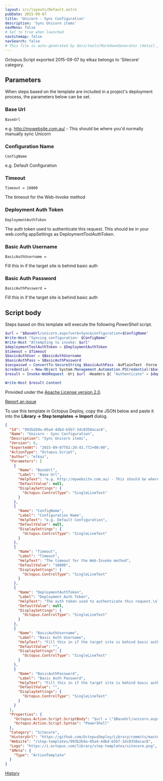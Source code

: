 ```yaml
---
layout: src/layouts/Default.astro
pubDate: 2015-09-07
title: 'Unicorn - Sync Configuration'
description: 'Sync Unicorn items'
navMenu: false
# Set to true when launched
navSitemap: false
navSearch: false
# This file is auto-generated by docs/tools/MarkdownGenerator (detail.js)
---
```


Octopus.Script exported 2015-09-07 by elkaz belongs to 'Sitecore' category.

## Parameters

When steps based on the template are included in a project's deployment process, the parameters below can be set.


<div class="param">

### Base Url

`BaseUrl`

e.g. http://mywebsite.com.au/ - This should be where you'd normally manually sync Unicorn

</div>
        
<div class="param">

### Configuration Name

`ConfigName`

e.g. Default Configuration

</div>
        
<div class="param">

### Timeout

`Timeout = 10800`

The timeout for the Web-Invoke method

</div>
        
<div class="param">

### Deployment Auth Token

`DeploymentAuthToken`

The auth token used to authenticate this request.
This should be in your web.config appSettings as DeploymentToolAuthToken.

</div>
        
<div class="param">

### Basic Auth Username

`BasicAuthUsername = `

Fill this in if the target site is behind basic auth

</div>
        
<div class="param">

### Basic Auth Password

`BasicAuthPassword = `

Fill this in if the target site is behind basic auth

</div>
        

## Script body

Steps based on this template will execute the following *PowerShell* script.

```powershell
$url = "$BaseUrl/unicorn.aspx?verb=Sync&configuration=$ConfigName"
Write-Host "Syncing configuration: $ConfigName"
Write-Host "Attempting to invoke: $url"
$deploymentToolAuthToken = $DeploymentAuthToken
$timeout = $Timeout
$basicAuthUser = $BasicAuthUsername
$basicAuthPass = $BasicAuthPassword
$secpasswd = ConvertTo-SecureString $basicAuthPass -AsPlainText -Force
$credential = New-Object System.Management.Automation.PSCredential($basicAuthUser, $secpasswd)
$result = Invoke-WebRequest -Uri $url -Headers @{ "Authenticate" = $deploymentToolAuthToken } -TimeoutSec $timeout -UseBasicParsing 

Write-Host $result.Content
```

Provided under the [Apache License version 2.0](https://github.com/OctopusDeploy/Library/blob/master/LICENSE.txt).

[Report an issue](https://github.com/OctopusDeploy/Library/issues/new?assignees=&labels=&projects=&template=bug-report.yml&title=Issue%20with%20Unicorn%20-%20Sync%20Configuration&step-template=Unicorn%20-%20Sync%20Configuration)

<div class="get-json">

To use this template in Octopus Deploy, copy the JSON below and paste it into the **Library → Step templates → Import** dialog.

```json
{
  "Id": "993b2b9a-05a4-4dbd-b5b7-3dc0358acac8",
  "Name": "Unicorn - Sync Configuration",
  "Description": "Sync Unicorn items",
  "Version": 8,
  "ExportedAt": "2015-09-07T02:20:43.772+00:00",
  "ActionType": "Octopus.Script",
  "Author": "elkaz",
  "Parameters": [
    {
      "Name": "BaseUrl",
      "Label": "Base Url",
      "HelpText": "e.g. http://mywebsite.com.au/ - This should be where you'd normally manually sync Unicorn",
      "DefaultValue": null,
      "DisplaySettings": {
        "Octopus.ControlType": "SingleLineText"
      }
    },
    {
      "Name": "ConfigName",
      "Label": "Configuration Name",
      "HelpText": "e.g. Default Configuration",
      "DefaultValue": null,
      "DisplaySettings": {
        "Octopus.ControlType": "SingleLineText"
      }
    },
    {
      "Name": "Timeout",
      "Label": "Timeout",
      "HelpText": "The timeout for the Web-Invoke method",
      "DefaultValue": "10800",
      "DisplaySettings": {
        "Octopus.ControlType": "SingleLineText"
      }
    },
    {
      "Name": "DeploymentAuthToken",
      "Label": "Deployment Auth Token",
      "HelpText": "The auth token used to authenticate this request.\nThis should be in your web.config appSettings as DeploymentToolAuthToken.",
      "DefaultValue": null,
      "DisplaySettings": {
        "Octopus.ControlType": "SingleLineText"
      }
    },
    {
      "Name": "BasicAuthUsername",
      "Label": "Basic Auth Username",
      "HelpText": "Fill this in if the target site is behind basic auth",
      "DefaultValue": "",
      "DisplaySettings": {
        "Octopus.ControlType": "SingleLineText"
      }
    },
    {
      "Name": "BasicAuthPassword",
      "Label": "Basic Auth Password",
      "HelpText": "Fill this in if the target site is behind basic auth",
      "DefaultValue": "",
      "DisplaySettings": {
        "Octopus.ControlType": "SingleLineText"
      }
    }
  ],
  "Properties": {
    "Octopus.Action.Script.ScriptBody": "$url = \"$BaseUrl/unicorn.aspx?verb=Sync&configuration=$ConfigName\"\nWrite-Host \"Syncing configuration: $ConfigName\"\nWrite-Host \"Attempting to invoke: $url\"\n$deploymentToolAuthToken = $DeploymentAuthToken\n$timeout = $Timeout\n$basicAuthUser = $BasicAuthUsername\n$basicAuthPass = $BasicAuthPassword\n$secpasswd = ConvertTo-SecureString $basicAuthPass -AsPlainText -Force\n$credential = New-Object System.Management.Automation.PSCredential($basicAuthUser, $secpasswd)\n$result = Invoke-WebRequest -Uri $url -Headers @{ \"Authenticate\" = $deploymentToolAuthToken } -TimeoutSec $timeout -UseBasicParsing \n\nWrite-Host $result.Content",
    "Octopus.Action.Script.Syntax": "PowerShell"
  },
  "Category": "Sitecore",
  "HistoryUrl": "https://github.com/OctopusDeploy/Library/commits/master/step-templates//opt/buildagent/work/75443764cd38076d/step-templates/unicorn-sync-configuration.json",
  "Website": "/step-templates/993b2b9a-05a4-4dbd-b5b7-3dc0358acac8",
  "Logo": "https://i.octopus.com/library/step-templates/sitecore.png",
  "$Meta": {
    "Type": "ActionTemplate"
  }
}
```

[History](https://github.com/OctopusDeploy/Library/commits/master/step-templates/https://github.com/OctopusDeploy/Library/commits/master/step-templates//opt/buildagent/work/75443764cd38076d/step-templates/unicorn-sync-configuration.json)

</div>
